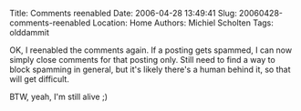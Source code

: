 Title: Comments reenabled
Date: 2006-04-28 13:49:41
Slug: 20060428-comments-reenabled
Location: Home
Authors: Michiel Scholten
Tags: olddammit

<p>OK, I reenabled the comments again. If a posting gets spammed, I can now simply close comments for that posting only. Still need to find a way to block spamming in general, but it's likely there's a human behind it, so that will get difficult.</p>

<p>BTW, yeah, I'm still alive ;)</p>